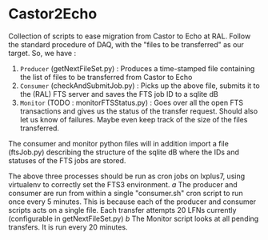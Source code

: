 # Castor2Echo
Collection of scripts to ease migration from Castor to Echo at RAL.
Follow the standard procedure of DAQ, with the "files to be transferred" as our target. So, we have :

1. `Producer` (getNextFileSet.py) : Produces a time-stamped file containing the list of files to be transferred from Castor to Echo
2. `Consumer` (checkAndSubmitJob.py) : Picks up the above file, submits it to the (RAL) FTS server and saves the FTS job ID to a sqlite dB
3. `Monitor` (TODO : monitorFTSStatus.py) : Goes over all the open FTS transactions and gives us the status of the transfer request. Should also let us know of failures. Maybe even keep track of the size of the files transferred.

The consumer and monitor python files will in addition import a file (ftsJob.py) describing the structure of the sqlite dB where the IDs and statuses of the FTS jobs are stored.

The above three processes should be run as cron jobs on lxplus7, using virtualenv to correctly set the FTS3 environment.
*a* The producer and consumer are run from within a single "consumer.sh" cron script to run once every 5 minutes. This is because each of the producer and consumer scripts acts on a single file. Each transfer attempts 20 LFNs currently (configurable in getNextFileSet.py)
*b* The Monitor script looks at all pending transfers. It is run every 20 minutes.

